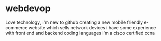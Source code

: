 # webdevop
Love technology, i'm new to github
creating a new mobile friendly e-commerce website which sells network devices
i have some experience with front end and backend coding languages
i'm a cisco certified ccna 
